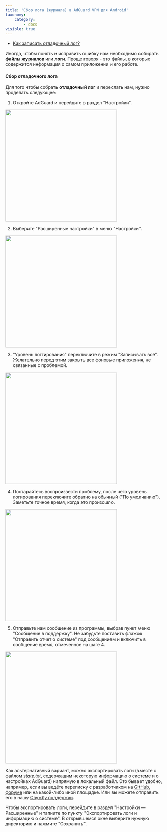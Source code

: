 ```yaml
---
title: 'Сбор лога (журнала) в AdGuard VPN для Android'
taxonomy:
    category:
        - docs
visible: true
---
```


* [Как записать отладочный лог?](#debug)

Иногда, чтобы понять и исправить ошибку нам необходимо собирать **файлы журналов** или **логи**. Проще говоря - это файлы, в которых содержится информация о самом приложении и его работе. 

<a id="debug"></a>

#### Сбор отладочного лога

Для того чтобы собрать **отладочный лог** и переслать нам, нужно проделать следующее:

1. Откройте AdGuard и перейдите в раздел "Настройки".

<img src="https://cdn.adguard.com/public/Adguard/kb/VPN/android_debug_settings_ru.png" width="350" />

2. Выберите "Расширенные настройки" в меню "Настройки".

<img src="https://cdn.adguard.com/public/Adguard/kb/VPN/android_debug_advanced_ru.png" width="350" />

3. "Уровень логгирования" переключите в режим "Записывать всё". Желательно перед этим закрыть все фоновые приложения, не связанные с проблемой.

<img src="https://cdn.adguard.com/public/Adguard/kb/VPN/android_debug_trace_ru.png" width="350" />

4. Постарайтесь воспроизвести проблему, после чего уровень логирования переключите обратно на обычный ("По умолчанию"). Заметьте точное время, когда это произошло.

<img src="https://cdn.adguard.com/public/Adguard/kb/VPN/android_debug_info_ru.png" width="350" />

5. Отправьте нам сообщение из программы, выбрав пункт меню "Сообщение в поддержку". Не забудьте поставить флажок "Отправить отчет о системе" под сообщением и включить в сообщение время, отмеченное на шаге 4.

<img src="https://cdn.adguard.com/public/Adguard/kb/VPN/android_debug_send_report_ru.png" width="350" />

Как альтернативный вариант, можно экспортировать логи (вместе с файлом *state.txt*, содержащим некоторую информацию о системе и о настройках AdGuard) напрямую в локальный файл. Это бывает удобно, например, если вы ведёте переписку с разработчиком на [GitHub](https://github.com/Adguardteam/), [форуме](https://forum.adguard.com/) или на какой-либо иной площадке. Или вы можете отправить его в нашу [Службу поддержки](mailto:support@adguard.com).

Чтобы экспортировать логи, перейдите в раздел "Настройки — Расширенные" и тапните по пункту "Экспортировать логи и информацию о системе". В открывшемся окне выберите нужную директорию и нажмите "Сохранить".
